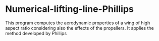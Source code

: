 # Numerical-lifting-line-Phillips
This program computes the aerodynamic properties of a wing of high aspect ratio considering also the effects of the propellers. It applies the method developed by Phillips
